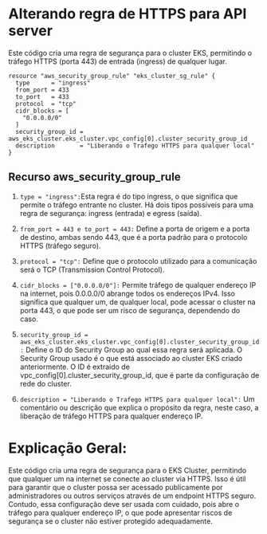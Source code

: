 # Alterando regra de HTTPS para API server

Este código cria uma regra de segurança para o cluster EKS, permitindo o tráfego HTTPS (porta 443) de entrada (ingress) de qualquer lugar.

```hcl
resource "aws_security_group_rule" "eks_cluster_sg_rule" {
  type      = "ingress"
  from_port = 433
  to_port   = 433
  protocol  = "tcp"
  cidr_blocks = [
    "0.0.0.0/0"
  ]
  security_group_id = aws_eks_cluster.eks_cluster.vpc_config[0].cluster_security_group_id
  description       = "Liberando o Trafego HTTPS para qualquer local"
}
```

## Recurso aws_security_group_rule

1. `type = "ingress":`Esta regra é do tipo ingress, o que significa que permite o tráfego entrante no cluster. Há dois tipos possíveis para uma regra de segurança: ingress (entrada) e egress (saída).

2. `from_port = 443 e to_port = 443:` Define a porta de origem e a porta de destino, ambas sendo 443, que é a porta padrão para o protocolo HTTPS (tráfego seguro).

3. `protocol = "tcp":` Define que o protocolo utilizado para a comunicação será o TCP (Transmission Control Protocol).

4. `cidr_blocks = ["0.0.0.0/0"]:` Permite tráfego de qualquer endereço IP na internet, pois 0.0.0.0/0 abrange todos os endereços IPv4. Isso significa que qualquer um, de qualquer local, pode acessar o cluster na porta 443, o que pode ser um risco de segurança, dependendo do caso.

5. `security_group_id = aws_eks_cluster.eks_cluster.vpc_config[0].cluster_security_group_id:` Define o ID do Security Group ao qual essa regra será aplicada. O Security Group usado é o que está associado ao cluster EKS criado anteriormente. O ID é extraído de vpc_config[0].cluster_security_group_id, que é parte da configuração de rede do cluster.

6. `description = "Liberando o Trafego HTTPS para qualquer local":` Um comentário ou descrição que explica o propósito da regra, neste caso, a liberação de tráfego HTTPS para qualquer endereço IP.

# Explicação Geral:

Este código cria uma regra de segurança para o EKS Cluster, permitindo que qualquer um na internet se conecte ao cluster via HTTPS. Isso é útil para garantir que o cluster possa ser acessado publicamente por administradores ou outros serviços através de um endpoint HTTPS seguro. Contudo, essa configuração deve ser usada com cuidado, pois abre o tráfego para qualquer endereço IP, o que pode apresentar riscos de segurança se o cluster não estiver protegido adequadamente.








